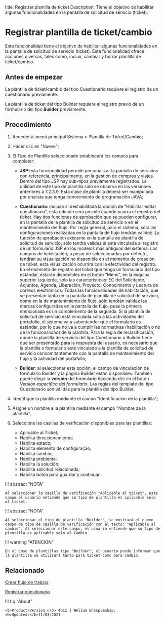 title:  Registrar plantilla de ticket 
Description: Tiene el objetivo de habilitar algunas funcionalidades en la pantalla de solicitud de servicio (ticket).
# Registrar plantilla de ticket/cambio

Esta funcionalidad tiene el objetivo de habilitar algunas funcionalidades en la pantalla de solicitud de servicio (ticket).
Esta funcionalidad ofrece acciones diversas, tales como, incluir, cambiar y borrar plantilla de ticket/cambio.

Antes de empezar
----------------

La plantilla de ticket/cambio del tipo Cuestionario requiere el registro de un
cuestionario previamente.

La plantilla de ticket del tipo Builder requiere el registro previo de un
formulario del tipo **Builder** previamente.

Procedimiento
-------------

1.  Acceder al menú principal Sistema \> Plantilla de Ticket/Cambio;

2.  Hacer clic en "Nuevo";

3.  El Tipo de Plantilla seleccionado establecerá los campos para completar:

    -   **JSP**:esta funcionalidad permite personalizar la pantalla de servicios con
    referencia, principalmente, en la gestión de compras y viajes. Dentro del
    tipo JSP hay sub-tipos previamente registrados. La utilidad de este tipo de
    plantilla sólo se observa en las versiones anteriores a 7.2.3.9. Esta clase
    de plantilla deberá ser manipulada por analista que tenga conocimiento de
    programación JAVA;

    -   **Cuestionario**: incluso si deshabilitada la opción de "Habilitar editar
    cuestionario", esta edición será posible cuando ocurra el registro del
    ticket. Hay dos funciones de aprobación que se pueden configurar, en la
    pantalla de la plantilla de solicitud de servicio o en el mantenimiento del
    flujo. Por regla general, para el sistema, sólo las configuraciones
    realizadas en la pantalla de flujo tendrán validez. La función de aprobación
    existente en la pantalla de plantilla de solicitud de servicio, sólo tendrá
    validez si está vinculada al registro de un formulario JSP en los modelos
    más antiguos del sistema. Los campos de habilitación, a pesar de
    seleccionados por defecto, tendrán su visualización no disponible en el
    momento de creación de ticket, esta visualización ocurrirá con la
    efectividad del registro. En el momento de registro del ticket que tenga un
    formulario del tipo estándar, estarán disponibles en el botón “Menú”, en la
    esquina superior izquierda, sólo las características: EC del Solicitante,
    Adjuntos, Agenda, Liberación, Proyecto, Conocimiento y Lectura de correos
    electrónicos. Todas las funcionalidades de habilitación, que se presentan
    tanto en la pantalla de plantilla de solicitud de servicio, como en la de
    mantenimiento de flujo, sólo tendrán validez las marcas configuradas en la
    pantalla de flujo, pues la primera mencionada es un complemento de la
    segunda. Si la plantilla de solicitud de servicio está vinculada sólo a las
    actividades del portafolio, el sistema va a subentender que el formulario es
    estándar, por lo que no va a cumplir las normativas (habilitación o no de la
    funcionalidad) de la plantilla. Para la regla de reclasificación, donde la
    plantilla de servicio del tipo Cuestionario o Builder tiene que ser presentado
    para la respuesta del usuario, es necesario que la plantilla o formulario
    esté vinculado a la plantilla de solicitud de servicio concomitantemente con
    la pantalla de mantenimiento del flujo y la actividad del portafolio;

    -   **Builder**: al seleccionar esta opción, el campo de vinculación de formulario
    Builder y la página Builder están disponibles. También puede elegir la
    **versión** del formulario haciendo clic en el botón *Versión específica del
    formulario*. Las reglas del template del tipo Cuestionario son válidas para
    la plantilla del tipo Builder.

4. Identifique la plantilla mediante el campo "Identificación de la plantilla";

5. Asigne un nombre a la plantilla mediante el campo "Nombre de la plantilla";

6. Seleccione las casillas de verificación disponibles para las plantillas:

    - Aplicable al Ticket;
    - Habilita direccionamiento;
    - Habilita estado;
    - Habilita elemento de configuração;
    - Habilita cambio;
    - Habilita problema;    
    - Habilita la solución;    
    - Habilita solicitud relacionada;
    - Habilita botón para guardar y continuar.

!!! abstract "NOTA"

    Al seleccionar la casilla de verificación "Aplicable al ticket", este campo el usuario entiende que su tipo de plantilla es aplicable solo al ticket.
    
!!! abstract "NOTA"
 
    Al seleccionar el tipo de plantilla "Builder", se mostrará el nuevo campo de tipo de casilla de verificación con el texto: "Aplicable al cambio". Al seleccionar este campo, el usuario entiende que su tipo de plantilla es aplicable solo al Cambio.
    
!!! warning "ATENCIÓN"    

    En el caso de plantillas tipo "Builder", el usuario puede informar que la plantilla se utilizará tanto para ticket como para cambio.



Relacionado
-----------

[Crear flujo de trabajo](/es-es/4biz-helium/workflow/use/create-flow.html)

[Registrar cuestionario](/es-es/4biz-helium/platform-administration/questionnaires/questionaires-management/register-questionnaire.html)


!!! tip "About"

    <b>Product/Version:</b> 4biz | Helium &nbsp;&nbsp;
    <b>Updated:</b>11/03/2021

